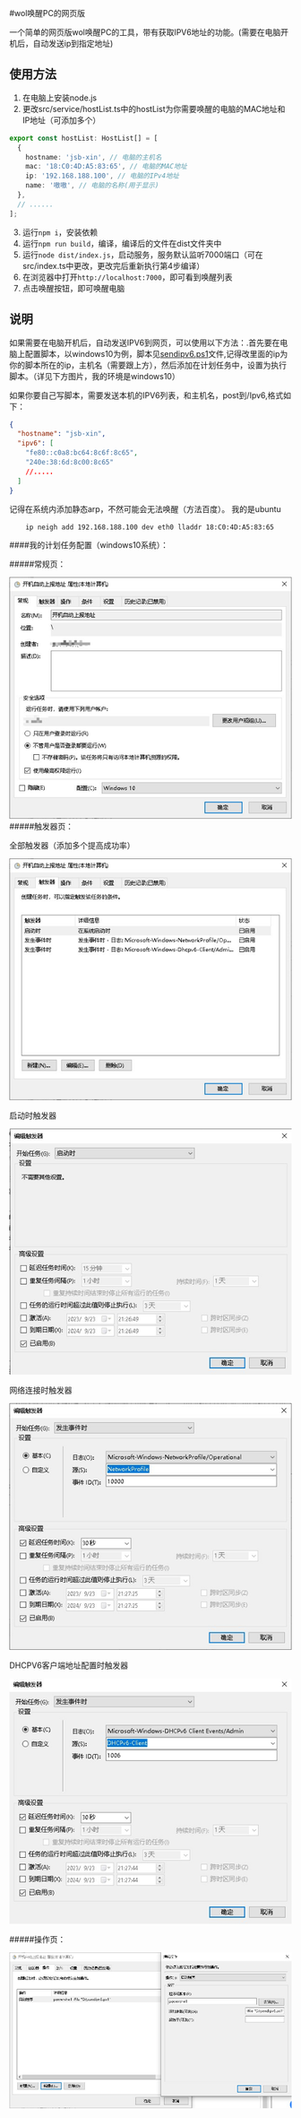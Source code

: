 #wol唤醒PC的网页版

一个简单的网页版wol唤醒PC的工具，带有获取IPV6地址的功能。(需要在电脑开机后，自动发送ip到指定地址)

## 使用方法

1. 在电脑上安装node.js
2. 更改src/service/hostList.ts中的hostList为你需要唤醒的电脑的MAC地址和IP地址（可添加多个）

```typescript
export const hostList: HostList[] = [
  {
    hostname: 'jsb-xin', // 电脑的主机名
    mac: '18:C0:4D:A5:83:65', // 电脑的MAC地址
    ip: '192.168.188.100', // 电脑的IPv4地址
    name: '嗷嗷', // 电脑的名称(用于显示)
  },
  // ......
];
```

3. 运行`npm i`，安装依赖
4. 运行`npm run build`，编译，编译后的文件在dist文件夹中
5. 运行`node dist/index.js`，启动服务，服务默认监听7000端口（可在src/index.ts中更改，更改完后重新执行第4步编译）
6. 在浏览器中打开`http://localhost:7000`，即可看到唤醒列表
7. 点击唤醒按钮，即可唤醒电脑

## 说明

如果需要在电脑开机后，自动发送IPV6到网页，可以使用以下方法：.首先要在电脑上配置脚本，以windows10为例，脚本见[sendipv6.ps1](sendipv6.ps1)文件,记得改里面的ip为你的脚本所在的ip，主机名（需要跟上方），然后添加在计划任务中，设置为执行脚本。（详见下方图片，我的环境是windows10）

如果你要自己写脚本，需要发送本机的IPV6列表，和主机名，post到/Ipv6,格式如下：

```json
{
  "hostname": "jsb-xin",
  "ipv6": [
    "fe80::c0a8:bc64:8c6f:8c65",
    "240e:38:6d:8c00:8c65"
    //.....
  ]
}
```

记得在系统内添加静态arp，不然可能会无法唤醒（方法百度）。
我的是ubuntu

```bash
    ip neigh add 192.168.188.100 dev eth0 lladdr 18:C0:4D:A5:83:65
```

####我的计划任务配置（windows10系统）：

#####常规页：

![常规](img/常规.jpg) #####触发器页：

全部触发器（添加多个提高成功率）

![触发器](img/触发器1.jpg)

启动时触发器

![触发器](img/触发器2.jpg)

网络连接时触发器

![触发器](img/触发器3.jpg)

DHCPV6客户端地址配置时触发器

![触发器](img/触发器4.jpg)

#####操作页：

![操作](img/操作.jpg)
